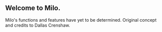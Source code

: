## Welcome to Milo.
Milo's functions and features have yet to be determined. Original concept and credits to Dallas Crenshaw.
